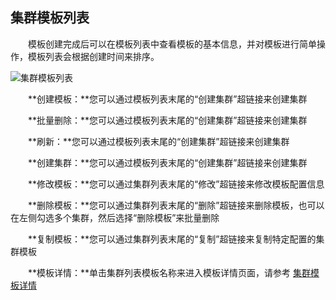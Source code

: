 ## 集群模板列表

　　模板创建完成后可以在模板列表中查看模板的基本信息，并对模板进行简单操作，模板列表会根据创建时间来排序。
  
  ![集群模板列表](http://kmr-bj.ks3-cn-beijing.ksyun.com/doc_pic/jqmb1.png)   
  
　　**创建模板：**您可以通过模板列表末尾的“创建集群”超链接来创建集群
  
　　**批量删除：**您可以通过模板列表末尾的“创建集群”超链接来创建集群
  
　　**刷新：**您可以通过模板列表末尾的“创建集群”超链接来创建集群
  
　　**创建集群：**您可以通过模板列表末尾的“创建集群”超链接来创建集群
  
　　**修改模板：**您可以通过集群列表末尾的“修改”超链接来修改模板配置信息
  
　　**删除模板：**您可以通过集群列表末尾的“删除”超链接来删除模板，也可以在左侧勾选多个集群，然后选择“删除模板”来批量删除
  
　　**复制模板：**您可以通过集群列表末尾的“复制”超链接来复制特定配置的集群模板
  
　　**模板详情：**单击集群列表模板名称来进入模板详情页面，请参考 [集群模板详情](ji_qun_mu_ban_xiang_qing.md)

